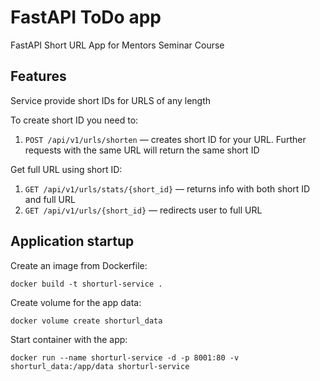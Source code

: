 # FastAPI ToDo app

FastAPI Short URL App for Mentors Seminar Course

## Features

Service provide short IDs for URLS of any length 

To create short ID you need to:
1. `POST /api/v1/urls/shorten` — creates short ID for your URL. Further requests
with the same URL will return the same short ID

Get full URL using short ID:
1. `GET /api/v1/urls/stats/{short_id}` — returns info
with both short ID and full URL
2. `GET /api/v1/urls/{short_id}` — redirects user to full URL

## Application startup

Create an image from Dockerfile:

    docker build -t shorturl-service .

Create volume for the app data:

    docker volume create shorturl_data

Start container with the app:
    
    docker run --name shorturl-service -d -p 8001:80 -v shorturl_data:/app/data shorturl-service
